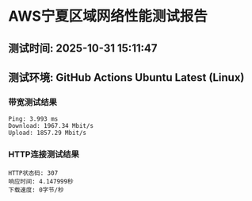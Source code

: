 # AWS宁夏区域网络性能测试报告
## 测试时间: 2025-10-31 15:11:47
## 测试环境: GitHub Actions Ubuntu Latest (Linux)

### 带宽测试结果
```
Ping: 3.993 ms
Download: 1967.34 Mbit/s
Upload: 1857.29 Mbit/s
```

### HTTP连接测试结果
```
HTTP状态码: 307
响应时间: 4.147999秒
下载速度: 0字节/秒
```

